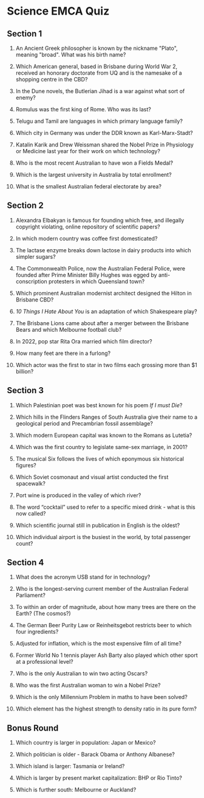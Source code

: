 # Science EMCA Quiz



## Section 1


1. An Ancient Greek philosopher is known by the nickname "Plato", meaning "broad". What was his birth name?


2. Which American general, based in Brisbane during World War 2, received an honorary doctorate from UQ and is the namesake of a shopping centre in the CBD?


3. In the Dune novels, the Butlerian Jihad is a war against what sort of enemy?


4. Romulus was the first king of Rome. Who was its last?


5. Telugu and Tamil are languages in which primary language family?


6. Which city in Germany was under the DDR known as Karl-Marx-Stadt?


7. Katalin Karik and Drew Weissman shared the Nobel Prize in Physiology or Medicine last year for their work on which technology?


8. Who is the most recent Australian to have won a Fields Medal?


9. Which is the largest university in Australia by total enrollment?


10. What is the smallest Australian federal electorate by area?




## Section 2


1. Alexandra Elbakyan is famous for founding which free, and illegally copyright violating, online repository of scientific papers?


2. In which modern country was coffee first domesticated?


3. The lactase enzyme breaks down lactose in dairy products into which simpler sugars?


4. The Commonwealth Police, now the Australian Federal Police, were founded after Prime Minister Billy Hughes was egged by anti-conscription protesters in which Queensland town?


5. Which prominent Australian modernist architect designed the Hilton in Brisbane CBD?


6. *10 Things I Hate About You* is an adaptation of which Shakespeare play?


7. The Brisbane Lions came about after a merger between the Brisbane Bears and which Melbourne football club?


8. In 2022, pop star Rita Ora married which film director?


9. How many feet are there in a furlong?


10. Which actor was the first to star in two films each grossing more than $1 billion?



## Section 3


1. Which Palestinian poet was best known for his poem *If I must Die*?


2. Which hills in the Flinders Ranges of South Australia give their name to a geological period and Precambrian fossil assemblage?


3. Which modern European capital was known to the Romans as Lutetia?


4. Which was the first country to legislate same-sex marriage, in 2001?


5. The musical Six follows the lives of which eponymous six historical figures?


6. Which Soviet cosmonaut and visual artist conducted the first spacewalk?


7. Port wine is produced in the valley of which river?


8. The word “cocktail” used to refer to a specific mixed drink - what is this now called?


9. Which scientific journal still in publication in English is the oldest?


10. Which individual airport is the busiest in the world, by total passenger count?



## Section 4


1. What does the acronym USB stand for in technology?


2. Who is the longest-serving current member of the Australian Federal Parliament?


3. To within an order of magnitude, about how many trees are there on the Earth? (The cosmos?)


4. The German Beer Purity Law or Reinheitsgebot restricts beer to which four ingredients?


5. Adjusted for inflation, which is the most expensive film of all time?


6. Former World No 1 tennis player Ash Barty also played which other sport at a professional level?


7. Who is the only Australian to win two acting Oscars?


8. Who was the first Australian woman to win a Nobel Prize?


9. Which is the only Millennium Problem in maths to have been solved?


10. Which element has the highest strength to density ratio in its pure form?



## Bonus Round


1. Which country is larger in population: Japan or Mexico?


2. Which politician is older - Barack Obama or Anthony Albanese?


3. Which island is larger: Tasmania or Ireland?


4. Which is larger by present market capitalization: BHP or Rio Tinto?


5. Which is further south: Melbourne or Auckland?
